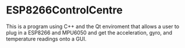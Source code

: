 # ESP8266ControlCentre
This is a program using C++ and the Qt enviroment that allows a user to plug in a ESP8266 and MPU6050 and get the acceleration, gyro, and temperature readings onto a GUI.
